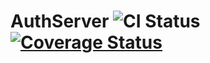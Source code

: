# AuthServer ![CI Status](https://github.com/mhogar/authserver/actions/workflows/CI.yml/badge.svg) [![Coverage Status](https://coveralls.io/repos/github/mhogar/authserver/badge.svg)](https://coveralls.io/github/mhogar/authserver)

